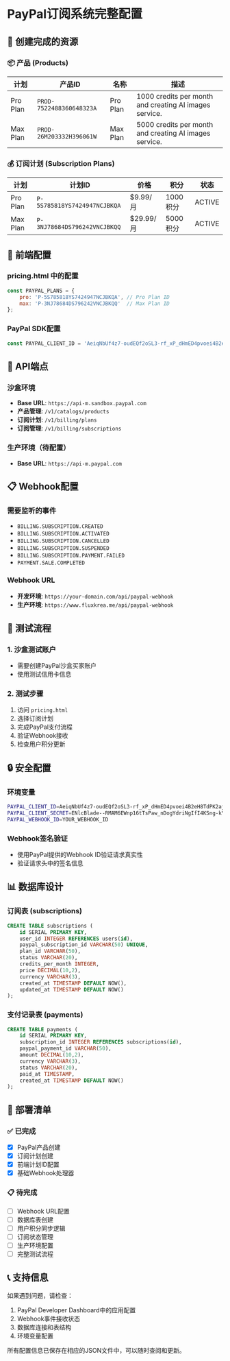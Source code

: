 # PayPal订阅系统完整配置

## 🎯 创建完成的资源

### 📦 产品 (Products)
| 计划 | 产品ID | 名称 | 描述 |
|------|--------|------|------|
| Pro Plan | `PROD-7522488360648323A` | Pro Plan | 1000 credits per month and creating AI images service. |
| Max Plan | `PROD-26M203332H396061W` | Max Plan | 5000 credits per month and creating AI images service. |

### 💰 订阅计划 (Subscription Plans)
| 计划 | 计划ID | 价格 | 积分 | 状态 |
|------|--------|------|------|------|
| Pro Plan | `P-5S785818YS7424947NCJBKQA` | $9.99/月 | 1000积分 | ACTIVE |
| Max Plan | `P-3NJ78684DS796242VNCJBKQQ` | $29.99/月 | 5000积分 | ACTIVE |

## 🔧 前端配置

### pricing.html 中的配置
```javascript
const PAYPAL_PLANS = {
    pro: 'P-5S785818YS7424947NCJBKQA', // Pro Plan ID
    max: 'P-3NJ78684DS796242VNCJBKQQ'  // Max Plan ID
};
```

### PayPal SDK配置
```javascript
const PAYPAL_CLIENT_ID = 'AeiqNbUf4z7-oudEQf2oSL3-rf_xP_dHmED4pvoei4B2eH8TdPK2ajLWXiQSy78Uh3ekjxx14wZEsX-8';
```

## 🔗 API端点

### 沙盒环境
- **Base URL**: `https://api-m.sandbox.paypal.com`
- **产品管理**: `/v1/catalogs/products`
- **订阅计划**: `/v1/billing/plans`
- **订阅管理**: `/v1/billing/subscriptions`

### 生产环境（待配置）
- **Base URL**: `https://api-m.paypal.com`

## 📋 Webhook配置

### 需要监听的事件
- `BILLING.SUBSCRIPTION.CREATED`
- `BILLING.SUBSCRIPTION.ACTIVATED`
- `BILLING.SUBSCRIPTION.CANCELLED`
- `BILLING.SUBSCRIPTION.SUSPENDED`
- `BILLING.SUBSCRIPTION.PAYMENT.FAILED`
- `PAYMENT.SALE.COMPLETED`

### Webhook URL
- **开发环境**: `https://your-domain.com/api/paypal-webhook`
- **生产环境**: `https://www.fluxkrea.me/api/paypal-webhook`

## 🧪 测试流程

### 1. 沙盒测试账户
- 需要创建PayPal沙盒买家账户
- 使用测试信用卡信息

### 2. 测试步骤
1. 访问 `pricing.html`
2. 选择订阅计划
3. 完成PayPal支付流程
4. 验证Webhook接收
5. 检查用户积分更新

## 🔒 安全配置

### 环境变量
```bash
PAYPAL_CLIENT_ID=AeiqNbUf4z7-oudEQf2oSL3-rf_xP_dHmED4pvoei4B2eH8TdPK2ajLWXiQSy78Uh3ekjxx14wZEsX-8
PAYPAL_CLIENT_SECRET=ENlcBlade--RMAM6EWnp16tTsPaw_nDogYdriNgIfI4KSng-kY2YhqO7job-WRa6tDctYFGXAf9MWLzC
PAYPAL_WEBHOOK_ID=YOUR_WEBHOOK_ID
```

### Webhook签名验证
- 使用PayPal提供的Webhook ID验证请求真实性
- 验证请求头中的签名信息

## 📊 数据库设计

### 订阅表 (subscriptions)
```sql
CREATE TABLE subscriptions (
    id SERIAL PRIMARY KEY,
    user_id INTEGER REFERENCES users(id),
    paypal_subscription_id VARCHAR(50) UNIQUE,
    plan_id VARCHAR(50),
    status VARCHAR(20),
    credits_per_month INTEGER,
    price DECIMAL(10,2),
    currency VARCHAR(3),
    created_at TIMESTAMP DEFAULT NOW(),
    updated_at TIMESTAMP DEFAULT NOW()
);
```

### 支付记录表 (payments)
```sql
CREATE TABLE payments (
    id SERIAL PRIMARY KEY,
    subscription_id INTEGER REFERENCES subscriptions(id),
    paypal_payment_id VARCHAR(50),
    amount DECIMAL(10,2),
    currency VARCHAR(3),
    status VARCHAR(20),
    paid_at TIMESTAMP,
    created_at TIMESTAMP DEFAULT NOW()
);
```

## 🚀 部署清单

### ✅ 已完成
- [x] PayPal产品创建
- [x] 订阅计划创建
- [x] 前端计划ID配置
- [x] 基础Webhook处理器

### 📋 待完成
- [ ] Webhook URL配置
- [ ] 数据库表创建
- [ ] 用户积分同步逻辑
- [ ] 订阅状态管理
- [ ] 生产环境配置
- [ ] 完整测试流程

## 📞 支持信息

如果遇到问题，请检查：
1. PayPal Developer Dashboard中的应用配置
2. Webhook事件接收状态
3. 数据库连接和表结构
4. 环境变量配置

所有配置信息已保存在相应的JSON文件中，可以随时查阅和更新。